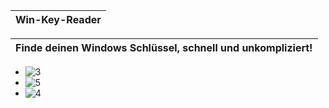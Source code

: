 |Win-Key-Reader|
|---|

|Finde deinen Windows Schlüssel, schnell und unkompliziert!|
|---|
- ![3](https://user-images.githubusercontent.com/109308073/199223892-b8d75620-970f-427e-be44-b124890e98c0.jpg)
- ![5](https://user-images.githubusercontent.com/109308073/199222350-d94123e9-a328-4594-83e0-07fd899d74ec.jpg)
- ![4](https://user-images.githubusercontent.com/109308073/199221561-2bdcf5ca-11d5-4b28-a3fc-c6333d58a08b.jpg)
